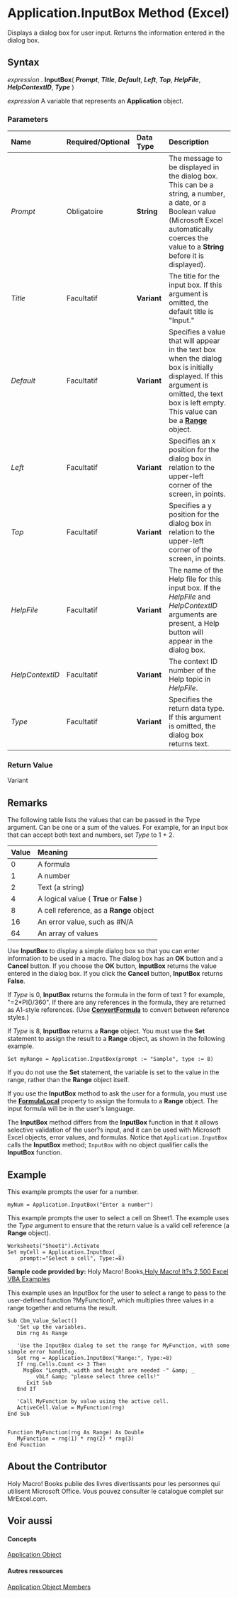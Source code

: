 
# Application.InputBox Method (Excel)

Displays a dialog box for user input. Returns the information entered in the dialog box.
 


## Syntax

*expression* . **InputBox**( ***Prompt***, ***Title***, ***Default***, ***Left***, ***Top***, ***HelpFile***, ***HelpContextID***, ***Type*** )
 

 
*expression* A variable that represents an **Application** object.
 

 

### Parameters



|**Name**|**Required/Optional**|**Data Type**|**Description**|
|:-----|:-----|:-----|:-----|
| _Prompt_|Obligatoire|**String**|The message to be displayed in the dialog box. This can be a string, a number, a date, or a Boolean value (Microsoft Excel automatically coerces the value to a  **String** before it is displayed).|
| _Title_|Facultatif|**Variant**|The title for the input box. If this argument is omitted, the default title is "Input."|
| _Default_|Facultatif|**Variant**|Specifies a value that will appear in the text box when the dialog box is initially displayed. If this argument is omitted, the text box is left empty. This value can be a  **[Range](b8207778-0dcc-4570-1234-f130532cc8cd.md)** object.|
| _Left_|Facultatif|**Variant**|Specifies an x position for the dialog box in relation to the upper-left corner of the screen, in points.|
| _Top_|Facultatif|**Variant**|Specifies a y position for the dialog box in relation to the upper-left corner of the screen, in points.|
| _HelpFile_|Facultatif|**Variant**|The name of the Help file for this input box. If the  _HelpFile_ and _HelpContextID_ arguments are present, a Help button will appear in the dialog box.|
| _HelpContextID_|Facultatif|**Variant**|The context ID number of the Help topic in  _HelpFile_.|
| _Type_|Facultatif|**Variant**|Specifies the return data type. If this argument is omitted, the dialog box returns text.|

### Return Value

Variant
 

 

## Remarks

The following table lists the values that can be passed in the Type argument. Can be one or a sum of the values. For example, for an input box that can accept both text and numbers, set  _Type_ to 1 + 2.
 

 


|**Value**|**Meaning**|
|:-----|:-----|
|0|A formula|
|1|A number|
|2|Text (a string)|
|4|A logical value ( **True** or **False** )|
|8|A cell reference, as a  **Range** object|
|16|An error value, such as #N/A|
|64|An array of values|
Use  **InputBox** to display a simple dialog box so that you can enter information to be used in a macro. The dialog box has an **OK** button and a **Cancel** button. If you choose the **OK** button, **InputBox** returns the value entered in the dialog box. If you click the **Cancel** button, **InputBox** returns **False**.
 

 
If  _Type_ is 0, **InputBox** returns the formula in the form of text ? for example, "=2*PI()/360". If there are any references in the formula, they are returned as A1-style references. (Use **[ConvertFormula](6ed0a76c-9db5-f6ab-a91d-d4e1b6674c53.md)** to convert between reference styles.)
 

 
If  _Type_ is 8, **InputBox** returns a **Range** object. You must use the **Set** statement to assign the result to a **Range** object, as shown in the following example.
 

 



```
Set myRange = Application.InputBox(prompt := "Sample", type := 8)
```

If you do not use the  **Set** statement, the variable is set to the value in the range, rather than the **Range** object itself.
 

 
If you use the  **InputBox** method to ask the user for a formula, you must use the **[FormulaLocal](c69325d9-d35d-c15a-ae49-7bde2b628428.md)** property to assign the formula to a **Range** object. The input formula will be in the user's language.
 

 
The  **InputBox** method differs from the **InputBox** function in that it allows selective validation of the user?s input, and it can be used with Microsoft Excel objects, error values, and formulas. Notice that `Application.InputBox` calls the **InputBox** method; `InputBox` with no object qualifier calls the **InputBox** function.
 

 

## Example

This example prompts the user for a number.
 

 

```
myNum = Application.InputBox("Enter a number")
```

This example prompts the user to select a cell on Sheet1. The example uses the  _Type_ argument to ensure that the return value is a valid cell reference (a **Range** object).
 

 



```
Worksheets("Sheet1").Activate 
Set myCell = Application.InputBox( _ 
    prompt:="Select a cell", Type:=8)
```

 **Sample code provided by:** Holy Macro! Books,[Holy Macro! It?s 2,500 Excel VBA Examples](http://www.mrexcel.com/store/index.php?l=product_detail&amp;p=1)
 

 
This example uses an InputBox for the user to select a range to pass to the user-defined function ?MyFunction?, which multiplies three values in a range together and returns the result.
 

 



```
Sub Cbm_Value_Select()
   'Set up the variables.
   Dim rng As Range
   
   'Use the InputBox dialog to set the range for MyFunction, with some simple error handling.
   Set rng = Application.InputBox("Range:", Type:=8)
   If rng.Cells.Count <> 3 Then
     MsgBox "Length, width and height are needed -" &amp; _
         vbLf &amp; "please select three cells!"
      Exit Sub
   End If
   
   'Call MyFunction by value using the active cell.
   ActiveCell.Value = MyFunction(rng)
End Sub


Function MyFunction(rng As Range) As Double
   MyFunction = rng(1) * rng(2) * rng(3)
End Function
```


## About the Contributor
<a name="AboutContributor"> </a>

Holy Macro! Books publie des livres divertissants pour les personnes qui utilisent Microsoft Office. Vous pouvez consulter le catalogue complet sur MrExcel.com.
 

 

## Voir aussi
<a name="AboutContributor"> </a>


#### Concepts


 
[Application Object](19b73597-5cf9-4f56-8227-b5211f657f6f.md)
#### Autres ressources


 
[Application Object Members](http://msdn.microsoft.com/library/4cb9ca42-8d07-cc9c-2d80-4eb9a5921e1e%28Office.15%29.aspx)